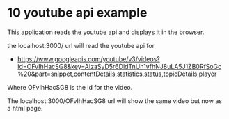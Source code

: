 # 10 youtube api example
This application reads the youtube api and displays it in the browser.

the localhost:3000/ url will read the youtube api for 
* https://www.googleapis.com/youtube/v3/videos?id=OFvIhHacSG8&key=AIzaSyD5r6DidTnUh1vfhNJ8uLA5J1ZB0RfSoGc%20&part=snippet,contentDetails,statistics,status,topicDetails,player

Where OFvIhHacSG8 is the id for the video.


The localhost:3000/OFvIhHacSG8 url will show the same video but now as a html page.



